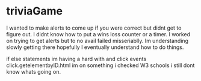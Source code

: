 # triviaGame

I wanted to make alerts to come up if you were correct but didnt get to figure out.
I didnt know how to put a wins loss counter or a timer.
I worked on trying to get alerts but to no avail failed misseriablly.
Im understanding slowly getting there hopefully I eventually understand how to do things. 

if else statements im having a hard with and click events 
click.getelementbyID.html im on something i checked W3 schools i still dont know whats going on.